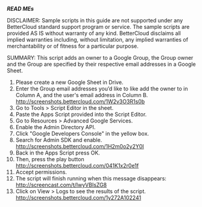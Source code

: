 ***READ MEs***

DISCLAIMER: Sample scripts in this guide are not supported under any BetterCloud standard support program or service. The sample scripts are provided AS IS without warranty of any kind. BetterCloud disclaims all implied warranties including, without limitation, any implied warranties of merchantability or of fitness for a particular purpose.

SUMMARY: This script adds an owner to a Google Group, the Group owner and the Group are specified by their respective email addresses in  a Google Sheet.

1) Please create a new Google Sheet in Drive.
2) Enter the Group email addresses you’d like to like add the owner to in Column A, and the user's email address in Column B.
http://screenshots.bettercloud.com/1W2v3O3R1s0b
3) Go to Tools > Script Editor in the sheet.
4) Paste the Apps Script provided into the Script Editor.
5) Go to Resources > Advanced Google Services.
6) Enable the Admin Directory API.
7) Click "Google Developers Console" in the yellow box.
8) Search for Admin SDK and enable. http://screenshots.bettercloud.com/1H2m0o2y2Y0I
9) Back in the Apps Script press OK.
10) Then, press the play button http://screenshots.bettercloud.com/041K1x2r0e1f
11) Accept permissions.
12) The script will finish running when this message disappears: http://screencast.com/t/IwyVBIsZG8
13) Click on View > Logs to see the results of the script. http://screenshots.bettercloud.com/1y272A102241
